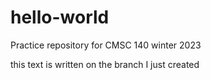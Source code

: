 # hello-world
Practice repository for CMSC 140 winter 2023

this text is written on the branch I just created
